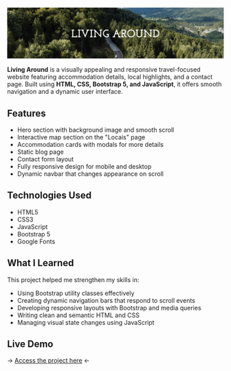![Homepage Preview](./images/banner-readme.png)

**Living Around** is a visually appealing and responsive travel-focused website featuring accommodation details, local highlights, and a contact page. Built using **HTML, CSS, Bootstrap 5, and JavaScript**, it offers smooth navigation and a dynamic user interface.

## Features

- Hero section with background image and smooth scroll
- Interactive map section on the "Locais" page
- Accommodation cards with modals for more details
- Static blog page
- Contact form layout
- Fully responsive design for mobile and desktop
- Dynamic navbar that changes appearance on scroll

## Technologies Used

- HTML5  
- CSS3  
- JavaScript  
- Bootstrap 5  
- Google Fonts  

## What I Learned

This project helped me strengthen my skills in:
- Using Bootstrap utility classes effectively
- Creating dynamic navigation bars that respond to scroll events
- Developing responsive layouts with Bootstrap and media queries
- Writing clean and semantic HTML and CSS
- Managing visual state changes using JavaScript

## Live Demo

-> <a href="https://laisvigas.github.io/Living-Around/pages/index.html" target="_blank">Access the project here</a> <-


